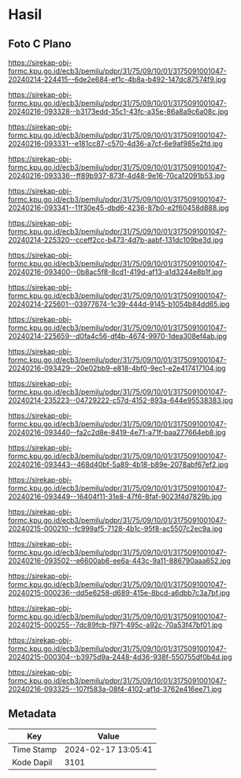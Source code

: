 # Hasil

## Foto C Plano

https://sirekap-obj-formc.kpu.go.id/ecb3/pemilu/pdpr/31/75/09/10/01/3175091001047-20240214-224415--6de2e684-ef1c-4b8a-b492-147dc87574f9.jpg

https://sirekap-obj-formc.kpu.go.id/ecb3/pemilu/pdpr/31/75/09/10/01/3175091001047-20240216-093328--b3173edd-35c1-43fc-a35e-86a8a9c6a08c.jpg

https://sirekap-obj-formc.kpu.go.id/ecb3/pemilu/pdpr/31/75/09/10/01/3175091001047-20240216-093331--e181cc87-c570-4d36-a7cf-6e9af985e2fd.jpg

https://sirekap-obj-formc.kpu.go.id/ecb3/pemilu/pdpr/31/75/09/10/01/3175091001047-20240216-093336--ff89b937-873f-4d48-9e16-70ca12091b53.jpg

https://sirekap-obj-formc.kpu.go.id/ecb3/pemilu/pdpr/31/75/09/10/01/3175091001047-20240216-093341--11f30e45-dbd6-4236-87b0-e2f60458d888.jpg

https://sirekap-obj-formc.kpu.go.id/ecb3/pemilu/pdpr/31/75/09/10/01/3175091001047-20240214-225320--cceff2cc-b473-4d7b-aabf-131dc109be3d.jpg

https://sirekap-obj-formc.kpu.go.id/ecb3/pemilu/pdpr/31/75/09/10/01/3175091001047-20240216-093400--0b8ac5f8-8cd1-419d-af13-a1d3244e8b1f.jpg

https://sirekap-obj-formc.kpu.go.id/ecb3/pemilu/pdpr/31/75/09/10/01/3175091001047-20240214-225601--03977674-1c39-444d-9145-b1054b84dd65.jpg

https://sirekap-obj-formc.kpu.go.id/ecb3/pemilu/pdpr/31/75/09/10/01/3175091001047-20240214-225659--d0fa4c56-df4b-4674-9970-1dea308ef4ab.jpg

https://sirekap-obj-formc.kpu.go.id/ecb3/pemilu/pdpr/31/75/09/10/01/3175091001047-20240216-093429--20e02bb9-e818-4bf0-9ec1-e2e417417104.jpg

https://sirekap-obj-formc.kpu.go.id/ecb3/pemilu/pdpr/31/75/09/10/01/3175091001047-20240214-235223--04729222-c57d-4152-893a-644e95538383.jpg

https://sirekap-obj-formc.kpu.go.id/ecb3/pemilu/pdpr/31/75/09/10/01/3175091001047-20240216-093440--fa2c2d8e-8419-4e71-a71f-baa277664eb8.jpg

https://sirekap-obj-formc.kpu.go.id/ecb3/pemilu/pdpr/31/75/09/10/01/3175091001047-20240216-093443--468d40bf-5a89-4b18-b89e-2078abf67ef2.jpg

https://sirekap-obj-formc.kpu.go.id/ecb3/pemilu/pdpr/31/75/09/10/01/3175091001047-20240216-093449--16404f11-31e8-47f6-8faf-9023f4d7829b.jpg

https://sirekap-obj-formc.kpu.go.id/ecb3/pemilu/pdpr/31/75/09/10/01/3175091001047-20240215-000210--fc999af5-7128-4b1c-95f8-ac5507c2ec9a.jpg

https://sirekap-obj-formc.kpu.go.id/ecb3/pemilu/pdpr/31/75/09/10/01/3175091001047-20240216-093502--e6600ab6-ee6a-443c-9a11-886790aaa652.jpg

https://sirekap-obj-formc.kpu.go.id/ecb3/pemilu/pdpr/31/75/09/10/01/3175091001047-20240215-000236--dd5e6258-d689-415e-8bcd-a6dbb7c3a7bf.jpg

https://sirekap-obj-formc.kpu.go.id/ecb3/pemilu/pdpr/31/75/09/10/01/3175091001047-20240215-000255--7dc89fcb-f971-495c-a92c-70a53f47bf01.jpg

https://sirekap-obj-formc.kpu.go.id/ecb3/pemilu/pdpr/31/75/09/10/01/3175091001047-20240215-000304--b3975d9a-2448-4d36-938f-550755df0b4d.jpg

https://sirekap-obj-formc.kpu.go.id/ecb3/pemilu/pdpr/31/75/09/10/01/3175091001047-20240216-093325--107f583a-08f4-4102-af1d-3762e416ee71.jpg


## Metadata

| Key        | Value               |
| ---------- | ------------------- |
| Time Stamp | 2024-02-17 13:05:41 |
| Kode Dapil | 3101                |




